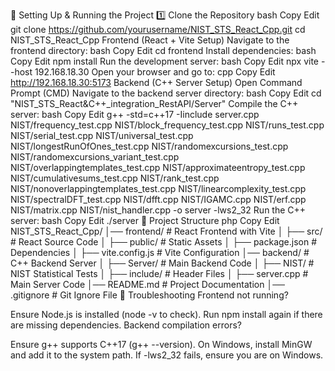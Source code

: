 🚀 Setting Up & Running the Project
1️⃣ Clone the Repository
bash
Copy
Edit
git clone https://github.com/yourusername/NIST_STS_React_Cpp.git
cd NIST_STS_React_Cpp
Frontend (React + Vite Setup)
Navigate to the frontend directory:
bash
Copy
Edit
cd frontend
Install dependencies:
bash
Copy
Edit
npm install
Run the development server:
bash
Copy
Edit
npx vite --host 192.168.18.30
Open your browser and go to:
cpp
Copy
Edit
http://192.168.18.30:5173
Backend (C++ Server Setup)
Open Command Prompt (CMD)
Navigate to the backend server directory:
bash
Copy
Edit
cd "NIST_STS_React&C++_integration_RestAPI/Server"
Compile the C++ server:
bash
Copy
Edit
g++ -std=c++17 -Iinclude server.cpp NIST/frequency_test.cpp NIST/block_frequency_test.cpp NIST/runs_test.cpp NIST/serial_test.cpp NIST/universal_test.cpp NIST/longestRunOfOnes_test.cpp NIST/randomexcursions_test.cpp NIST/randomexcursions_variant_test.cpp NIST/overlappingtemplates_test.cpp NIST/approximateentropy_test.cpp NIST/cumulativesums_test.cpp NIST/rank_test.cpp NIST/nonoverlappingtemplates_test.cpp NIST/linearcomplexity_test.cpp NIST/spectralDFT_test.cpp NIST/dfft.cpp NIST/IGAMC.cpp NIST/erf.cpp NIST/matrix.cpp NIST/nist_handler.cpp -o server -lws2_32
Run the C++ server:
bash
Copy
Edit
./server
📌 Project Structure
php
Copy
Edit
NIST_STS_React_Cpp/
│── frontend/             # React Frontend with Vite
│   ├── src/              # React Source Code
│   ├── public/           # Static Assets
│   ├── package.json      # Dependencies
│   ├── vite.config.js    # Vite Configuration
│── backend/              # C++ Backend Server
│   ├── Server/           # Main Backend Code
│   ├── NIST/             # NIST Statistical Tests
│   ├── include/          # Header Files
│   ├── server.cpp        # Main Server Code
│── README.md             # Project Documentation
│── .gitignore            # Git Ignore File
🎯 Troubleshooting
Frontend not running?

Ensure Node.js is installed (node -v to check).
Run npm install again if there are missing dependencies.
Backend compilation errors?

Ensure g++ supports C++17 (g++ --version).
On Windows, install MinGW and add it to the system path.
If -lws2_32 fails, ensure you are on Windows.
